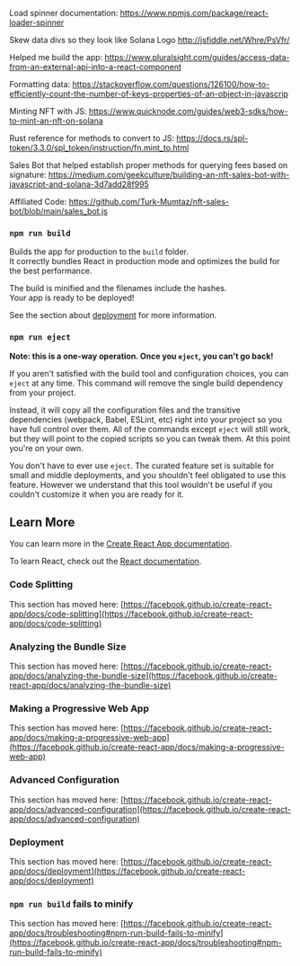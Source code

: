 
Load spinner documentation: https://www.npmjs.com/package/react-loader-spinner

Skew data divs so they look like Solana Logo http://jsfiddle.net/Whre/PsVfr/

Helped me build the app: https://www.pluralsight.com/guides/access-data-from-an-external-api-into-a-react-component

Formatting data: https://stackoverflow.com/questions/126100/how-to-efficiently-count-the-number-of-keys-properties-of-an-object-in-javascrip

Minting NFT with JS: https://www.quicknode.com/guides/web3-sdks/how-to-mint-an-nft-on-solana

Rust reference for methods to convert to JS: https://docs.rs/spl-token/3.3.0/spl_token/instruction/fn.mint_to.html

Sales Bot that helped establish proper methods for querying fees based on signature: https://medium.com/geekculture/building-an-nft-sales-bot-with-javascript-and-solana-3d7add28f995

Affiliated Code: https://github.com/Turk-Mumtaz/nft-sales-bot/blob/main/sales_bot.js







### `npm run build`

Builds the app for production to the `build` folder.\
It correctly bundles React in production mode and optimizes the build for the best performance.

The build is minified and the filenames include the hashes.\
Your app is ready to be deployed!

See the section about [deployment](https://facebook.github.io/create-react-app/docs/deployment) for more information.

### `npm run eject`

**Note: this is a one-way operation. Once you `eject`, you can't go back!**

If you aren't satisfied with the build tool and configuration choices, you can `eject` at any time. This command will remove the single build dependency from your project.

Instead, it will copy all the configuration files and the transitive dependencies (webpack, Babel, ESLint, etc) right into your project so you have full control over them. All of the commands except `eject` will still work, but they will point to the copied scripts so you can tweak them. At this point you're on your own.

You don't have to ever use `eject`. The curated feature set is suitable for small and middle deployments, and you shouldn't feel obligated to use this feature. However we understand that this tool wouldn't be useful if you couldn't customize it when you are ready for it.

## Learn More

You can learn more in the [Create React App documentation](https://facebook.github.io/create-react-app/docs/getting-started).

To learn React, check out the [React documentation](https://reactjs.org/).

### Code Splitting

This section has moved here: [https://facebook.github.io/create-react-app/docs/code-splitting](https://facebook.github.io/create-react-app/docs/code-splitting)

### Analyzing the Bundle Size

This section has moved here: [https://facebook.github.io/create-react-app/docs/analyzing-the-bundle-size](https://facebook.github.io/create-react-app/docs/analyzing-the-bundle-size)

### Making a Progressive Web App

This section has moved here: [https://facebook.github.io/create-react-app/docs/making-a-progressive-web-app](https://facebook.github.io/create-react-app/docs/making-a-progressive-web-app)

### Advanced Configuration

This section has moved here: [https://facebook.github.io/create-react-app/docs/advanced-configuration](https://facebook.github.io/create-react-app/docs/advanced-configuration)

### Deployment

This section has moved here: [https://facebook.github.io/create-react-app/docs/deployment](https://facebook.github.io/create-react-app/docs/deployment)

### `npm run build` fails to minify

This section has moved here: [https://facebook.github.io/create-react-app/docs/troubleshooting#npm-run-build-fails-to-minify](https://facebook.github.io/create-react-app/docs/troubleshooting#npm-run-build-fails-to-minify)
